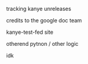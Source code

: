 tracking kanye unreleases

credits to the google doc team

kanye-test-fed site

otherend pytnon / other logic

idk
